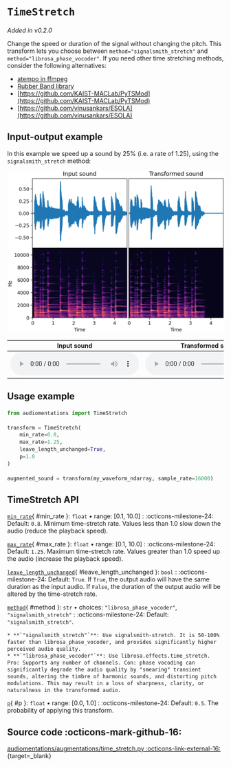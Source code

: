 # `TimeStretch`

_Added in v0.2.0_

Change the speed or duration of the signal without changing the pitch. This transform lets you choose
between `method="signalsmith_stretch"` and `method="librosa_phase_vocoder"`. If you need other time stretching methods,
consider the following alternatives:

* [atempo in ffmpeg](https://ffmpeg.org//ffmpeg-all.html#atempo)
* [Rubber Band library](https://breakfastquay.com/rubberband/)
* [https://github.com/KAIST-MACLab/PyTSMod](https://github.com/KAIST-MACLab/PyTSMod)
* [https://github.com/vinusankars/ESOLA](https://github.com/vinusankars/ESOLA)

## Input-output example

In this example we speed up a sound by 25% (i.e. a rate of 1.25), using the `signalsmith_stretch` method:

![Input-output waveforms and spectrograms](TimeStretch.webp)

| Input sound                                                                             | Transformed sound                                                                             |
|-----------------------------------------------------------------------------------------|-----------------------------------------------------------------------------------------------|
| <audio controls><source src="../TimeStretch_input.flac" type="audio/flac"></audio> | <audio controls><source src="../TimeStretch_transformed.flac" type="audio/flac"></audio> |

## Usage example

```python
from audiomentations import TimeStretch

transform = TimeStretch(
    min_rate=0.8,
    max_rate=1.25,
    leave_length_unchanged=True,
    p=1.0
)

augmented_sound = transform(my_waveform_ndarray, sample_rate=16000)
```

## TimeStretch API

[`min_rate`](#min_rate){ #min_rate }: `float` • range: [0.1, 10.0]
:   :octicons-milestone-24: Default: `0.8`. Minimum time-stretch rate. Values less than 1.0 slow down the audio (reduce the playback speed).

[`max_rate`](#max_rate){ #max_rate }: `float` • range: [0.1, 10.0]
:   :octicons-milestone-24: Default: `1.25`. Maximum time-stretch rate. Values greater than 1.0 speed up the audio (increase the playback speed).

[`leave_length_unchanged`](#leave_length_unchanged){ #leave_length_unchanged }: `bool`
:   :octicons-milestone-24: Default: `True`.  If `True`, the output audio will have the same duration as the input audio. If `False`, the duration of the output audio will be altered by the time-stretch rate.

[`method`](#method){ #method }: `str` • choices: `"librosa_phase_vocoder"`, `"signalsmith_stretch"`
:   :octicons-milestone-24: Default: `"signalsmith_stretch"`.

    * **`"signalsmith_stretch"`**: Use signalsmith-stretch. It is 50-100% faster than librosa_phase_vocoder, and provides significantly higher perceived audio quality.
    * **`"librosa_phase_vocoder"`**: Use librosa.effects.time_stretch. Pro: Supports any number of channels. Con: phase vocoding can significantly degrade the audio quality by "smearing" transient sounds, altering the timbre of harmonic sounds, and distorting pitch modulations. This may result in a loss of sharpness, clarity, or naturalness in the transformed audio.

[`p`](#p){ #p }: `float` • range: [0.0, 1.0]
:   :octicons-milestone-24: Default: `0.5`. The probability of applying this transform.

## Source code :octicons-mark-github-16:

[audiomentations/augmentations/time_stretch.py :octicons-link-external-16:](https://github.com/iver56/audiomentations/blob/main/audiomentations/augmentations/time_stretch.py){target=_blank}
